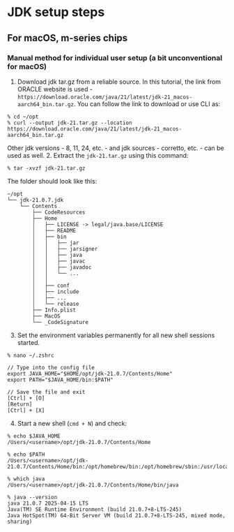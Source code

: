 # JDK setup steps

## For macOS, m-series chips
### Manual method for individual user setup (a bit unconventional for macOS)
1. Download jdk tar.gz from a reliable source. In this tutorial, the link from ORACLE website is used - 
`https://download.oracle.com/java/21/latest/jdk-21_macos-aarch64_bin.tar.gz`. You can follow the link to download or use CLI as:
```
% cd ~/opt
% curl --output jdk-21.tar.gz --location https://download.oracle.com/java/21/latest/jdk-21_macos-aarch64_bin.tar.gz
```
Other jdk versions - 8, 11, 24, etc. - and jdk sources - corretto, etc. - can be used as well.
2. Extract the `jdk-21.tar.gz` using this command:
```
% tar -xvzf jdk-21.tar.gz
```
The folder should look like this:
```
~/opt
└── jdk-21.0.7.jdk
    └── Contents
        ├── CodeResources
        ├── Home
        │   ├── LICENSE -> legal/java.base/LICENSE
        │   ├── README
        │   ├── bin
        │   │   ├── jar
        │   │   ├── jarsigner
        │   │   ├── java
        │   │   ├── javac
        │   │   ├── javadoc
        │   │   └── ...
        │   │   
        │   ├── conf
        │   ├── include
        │   ├── ...
        │   └── release
        ├── Info.plist
        ├── MacOS
        └── _CodeSignature
```

3. Set the environment variables permanently for all new shell sessions started.
```
% nano ~/.zshrc

// Type into the config file
export JAVA_HOME="$HOME/opt/jdk-21.0.7/Contents/Home"
export PATH="$JAVA_HOME/bin:$PATH"

// Save the file and exit
[Ctrl] + [O]
[Return]
[Ctrl] + [X]
```

4. Start a new shell (`cmd + N`) and check:
```
% echo $JAVA_HOME
/Users/<username>/opt/jdk-21.0.7/Contents/Home

% echo $PATH
/Users/<username>/opt/jdk-21.0.7/Contents/Home/bin:/opt/homebrew/bin:/opt/homebrew/sbin:/usr/local/bin:/System/Cryptexes/App/usr/bin:/usr/bin:/bin:/usr/sbin:/sbin:/var/run/com.apple.security.cryptexd/codex.system/bootstrap/usr/local/bin:/var/run/com.apple.security.cryptexd/codex.system/bootstrap/usr/bin:/var/run/com.apple.security.cryptexd/codex.system/bootstrap/usr/appleinternal/bin

% which java
/Users/<username>/opt/jdk-21.0.7/Contents/Home/bin/java

% java --version
java 21.0.7 2025-04-15 LTS
Java(TM) SE Runtime Environment (build 21.0.7+8-LTS-245)
Java HotSpot(TM) 64-Bit Server VM (build 21.0.7+8-LTS-245, mixed mode, sharing)
```